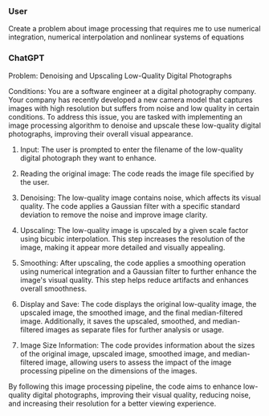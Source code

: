 ### User
Create a problem about image processing that requires me to use numerical integration, numerical interpolation and nonlinear systems of equations

### ChatGPT
Problem: Denoising and Upscaling Low-Quality Digital Photographs

Conditions:
You are a software engineer at a digital photography company. Your company has recently developed a new camera model that captures images with high resolution but suffers from noise and low quality in certain conditions. To address this issue, you are tasked with implementing an image processing algorithm to denoise and upscale these low-quality digital photographs, improving their overall visual appearance.

1. Input: The user is prompted to enter the filename of the low-quality digital photograph they want to enhance.

2. Reading the original image: The code reads the image file specified by the user.

3. Denoising: The low-quality image contains noise, which affects its visual quality. The code applies a Gaussian filter with a specific standard deviation to remove the noise and improve image clarity.

4. Upscaling: The low-quality image is upscaled by a given scale factor using bicubic interpolation. This step increases the resolution of the image, making it appear more detailed and visually appealing.

5. Smoothing: After upscaling, the code applies a smoothing operation using numerical integration and a Gaussian filter to further enhance the image's visual quality. This step helps reduce artifacts and enhances overall smoothness.

6. Display and Save: The code displays the original low-quality image, the upscaled image, the smoothed image, and the final median-filtered image. Additionally, it saves the upscaled, smoothed, and median-filtered images as separate files for further analysis or usage.

7. Image Size Information: The code provides information about the sizes of the original image, upscaled image, smoothed image, and median-filtered image, allowing users to assess the impact of the image processing pipeline on the dimensions of the images.

By following this image processing pipeline, the code aims to enhance low-quality digital photographs, improving their visual quality, reducing noise, and increasing their resolution for a better viewing experience.